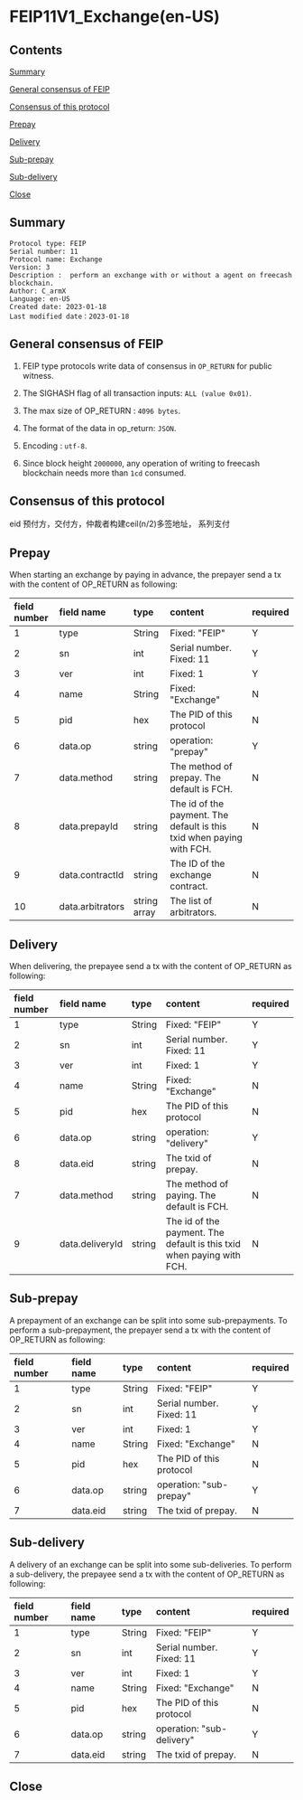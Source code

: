 # FEIP11V1_Exchange(en-US)

## Contents

[Summary](#summary)

[General consensus of FEIP](#general-consensus-of-feip)

[Consensus of this protocol](#consensus-of-this-protocol)

[Prepay](#prepay)

[Delivery](#delivery)

[Sub-prepay](#sub-prepay)

[Sub-delivery](#sub-delivery)

[Close](#close)

## Summary

```
Protocol type: FEIP
Serial number: 11
Protocol name: Exchange
Version: 3
Description :  perform an exchange with or without a agent on freecash blockchain.
Author: C_armX
Language: en-US
Created date: 2023-01-18
Last modified date：2023-01-18
```
## General consensus of FEIP

1. FEIP type protocols write data of consensus in `OP_RETURN` for public witness.

2. The SIGHASH flag of all transaction inputs: `ALL (value 0x01)`.

3. The max size of OP_RETURN : `4096 bytes`.

4. The format of the data in op_return: `JSON`.

5. Encoding : `utf-8`.

6. Since block height `2000000`, any operation of writing to freecash blockchain needs more than `1cd` consumed.

## Consensus of this protocol

eid
预付方，交付方，仲裁者构建ceil(n/2)多签地址，
系列支付

## Prepay

When starting an exchange by paying in advance, the prepayer send a tx with the content of OP_RETURN as following:

|field number|field name|type|content|required|
|:----|:----|:----|:----|:----|
|1|type|String|Fixed: "FEIP"|Y|
|2|sn|int|Serial number. Fixed: 11|Y|
|3|ver|int|Fixed: 1|Y|
|4|name|String|Fixed: "Exchange"|N|
|5|pid|hex|The PID of this protocol|N|
|6|data.op|string|operation: "prepay"|Y|
|7|data.method|string|The method of prepay. The default is FCH.|N|
|8|data.prepayId|string|The id of the payment. The default is this txid when paying with FCH.|N|
|9|data.contractId|string|The ID of the exchange contract.|N|
|10|data.arbitrators|string array|The list of arbitrators.|N|

## Delivery

When delivering, the prepayee send a tx with the content of OP_RETURN as following:

|field number|field name|type|content|required|
|:----|:----|:----|:----|:----|
|1|type|String|Fixed: "FEIP"|Y|
|2|sn|int|Serial number. Fixed: 11|Y|
|3|ver|int|Fixed: 1|Y|
|4|name|String|Fixed: "Exchange"|N|
|5|pid|hex|The PID of this protocol|N|
|6|data.op|string|operation: "delivery"|Y|
|8|data.eid|string|The txid of prepay.|N|
|7|data.method|string|The method of paying. The default is FCH.|N|
|9|data.deliveryId|string|The id of the payment. The default is this txid when paying with FCH.|N|

## Sub-prepay

A prepayment of an exchange can be split into  some sub-prepayments. To perform a sub-prepayment, the prepayer send a tx with the content of OP_RETURN as following:

|field number|field name|type|content|required|
|:----|:----|:----|:----|:----|
|1|type|String|Fixed: "FEIP"|Y|
|2|sn|int|Serial number. Fixed: 11|Y|
|3|ver|int|Fixed: 1|Y|
|4|name|String|Fixed: "Exchange"|N|
|5|pid|hex|The PID of this protocol|N|
|6|data.op|string|operation: "sub-prepay"|Y|
|7|data.eid|string|The txid of prepay.|N|


## Sub-delivery

A delivery of an exchange can be split into  some sub-deliveries. To perform a sub-delivery, the prepayee send a tx with the content of OP_RETURN as following:

|field number|field name|type|content|required|
|:----|:----|:----|:----|:----|
|1|type|String|Fixed: "FEIP"|Y|
|2|sn|int|Serial number. Fixed: 11|Y|
|3|ver|int|Fixed: 1|Y|
|4|name|String|Fixed: "Exchange"|N|
|5|pid|hex|The PID of this protocol|N|
|6|data.op|string|operation: "sub-delivery"|Y|
|7|data.eid|string|The txid of prepay.|N|


## Close
